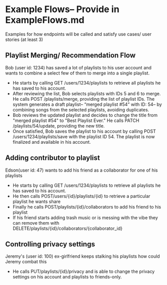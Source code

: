# Example Flows– Provide in ExampleFlows.md
Examples for how endpoints will be called and satisfy use cases/ user stories (at least 3)

## Playlist Merging/ Recommendation Flow
Bob (user id: 1234) has saved a lot of playlists to his user account and wants to combine a select few of them to merge into a single playlist. 
  - He starts by calling GET /users/1234/playlists to retrieve all playlists he has saved to his account.
  - After reviewing the list, Bob selects playlists with IDs 5 and 6 to merge. He calls POST /playlists/merge, providing the list of playlist IDs. The system generates a draft playlist– “merged playlist #54” with ID: 54– by combining songs from the selected playlists, avoiding duplicates. 
  - Bob reviews the updated playlist and decides to change the title from "merged playlist #54" to "Best Playlist Ever." He calls PATCH /playlists/54/update, providing the new title.
  - Once satisfied, Bob saves the playlist to his account by calling POST /users/1234/playlists/save with the playlist ID 54. The playlist is now finalized and available in his account.

## Adding contributor to playlist
Edson(user id: 47) wants to add his friend as a collaborator for one of his playlists
  - He starts by calling GET /users/1234/playlists to retrieve all playlists he has saved to his account.
  - He then calls POST/users/{id}/playlists/{id} to retrieve a particular playlist he wants share
  - Finally he calls POST/playlists/{id}/collaborators to add his friend to his playlist
  - If his friend starts adding trash music or is messing with the vibe they can remove them with DELETE/playlists/{id}/collaborators/{collaborator_id}

## Controlling privacy settings
Jeremy's (user id: 100) ex-girlfriend keeps stalking his playlists how could Jeremy combat this
  - He calls PUT/playlists/{id}/privacy and is able to change the privacy settings on his account and playlists to friends-only. 
